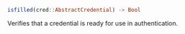```julia
isfilled(cred::AbstractCredential) -> Bool
```

Verifies that a credential is ready for use in authentication.
